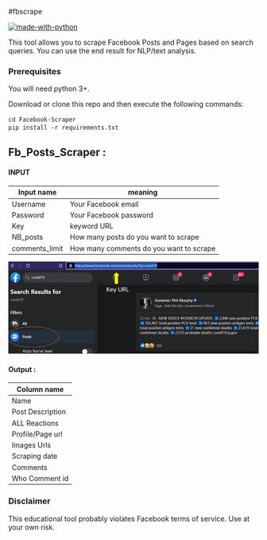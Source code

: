 #fbscrape

[![made-with-python](https://img.shields.io/badge/Made%20with-Python-1f425f.svg)](https://www.python.org/)
 

This tool allows you to scrape Facebook Posts and Pages based on search queries. You can use the end result for NLP/text analysis.

### Prerequisites

You will need python 3+.

Download or clone this repo and then execute the following commands:

```
cd Facebook-Scraper
pip install -r requirements.txt
```
## Fb_Posts_Scraper :
#### INPUT 

| Input name | meaning |
| --- | --- |
| Username | Your Facebook email |
| Password | Your Facebook password |
| Key | keyword URL |
| NB_posts | How many posts do you want to scrape  |
| comments_limit | How many comments do you want to scrape |

<p align="center">
<img src="https://github.com/AbderrahimAl/Facebook-Scraper/blob/main/Key_url.png">
</p>

#### Output :

| Column name |
| --- |
| Name|
| Post Description | 
| ALL Reactions | 
| Profile/Page url | 
| Images Urls | 
| Scraping date |
| Comments |
| Who Comment id |


### Disclaimer
This educational tool probably violates Facebook terms of service. Use at your own risk.

